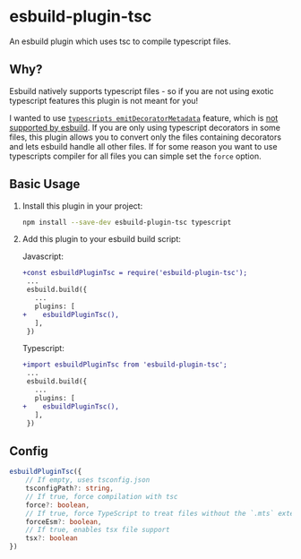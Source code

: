 # esbuild-plugin-tsc

An esbuild plugin which uses tsc to compile typescript files.

## Why?

Esbuild natively supports typescript files - so if you are not using exotic typescript features this plugin is not meant for you!

I wanted to use [`typescripts emitDecoratorMetadata`](https://www.typescriptlang.org/tsconfig#emitDecoratorMetadata) feature, which is [not supported by esbuild](https://github.com/evanw/esbuild/issues/257). If you are only using typescript decorators in some files, this plugin allows you to convert only the files containing decorators and lets esbuild handle all other files.
If for some reason you want to use typescripts compiler for all files you can simple set the `force` option.

## Basic Usage

1. Install this plugin in your project:

   ```sh
   npm install --save-dev esbuild-plugin-tsc typescript
   ```

2. Add this plugin to your esbuild build script:

   Javascript:
   ```diff
   +const esbuildPluginTsc = require('esbuild-plugin-tsc');
    ...
    esbuild.build({
      ...
      plugins: [
   +    esbuildPluginTsc(),
      ],
    })
   ```

   Typescript:
   ```diff
   +import esbuildPluginTsc from 'esbuild-plugin-tsc';
    ...
    esbuild.build({
      ...
      plugins: [
   +    esbuildPluginTsc(),
      ],
    })
   ```

## Config

```typescript
esbuildPluginTsc({
    // If empty, uses tsconfig.json
    tsconfigPath?: string,
    // If true, force compilation with tsc
    force?: boolean,
    // If true, force TypeScript to treat files without the `.mts` extension as ESM
    forceEsm?: boolean,
    // If true, enables tsx file support
    tsx?: boolean
})
```
